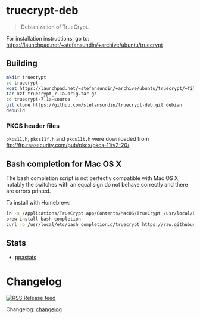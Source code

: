 # truecrypt-deb

> Debianization of TrueCrypt.

For installation instructions, go to: https://launchpad.net/~stefansundin/+archive/ubuntu/truecrypt

## Building

```bash
mkdir truecrypt
cd truecrypt
wget https://launchpad.net/~stefansundin/+archive/ubuntu/truecrypt/+files/truecrypt_7.1a.orig.tar.gz
tar xzf truecrypt_7.1a.orig.tar.gz
cd truecrypt-7.1a-source
git clone https://github.com/stefansundin/truecrypt-deb.git debian
debuild
```

### PKCS header files

`pkcs11.h`, `pkcs11f.h` and `pkcs11t.h` were downloaded from ftp://ftp.rsasecurity.com/pub/pkcs/pkcs-11/v2-20/


## Bash completion for Mac OS X

The bash completion script is not perfectly compatible with Mac OS X, notably the switches with an equal sign do not behave correctly and there are errors printed.

To install with Homebrew:

```bash
ln -s /Applications/TrueCrypt.app/Contents/MacOS/TrueCrypt /usr/local/bin/truecrypt
brew install bash-completion
curl -o /usr/local/etc/bash_completion.d/truecrypt https://raw.githubusercontent.com/stefansundin/truecrypt-deb/master/truecrypt.bash-completion
```


## Stats

- [ppastats](https://stefansundin.github.io/truecrypt-deb/)


# Changelog

[![RSS](https://stefansundin.github.io/img/feed.png) Release feed](https://github.com/stefansundin/truecrypt-deb/releases.atom)

Changelog: [changelog](changelog)
